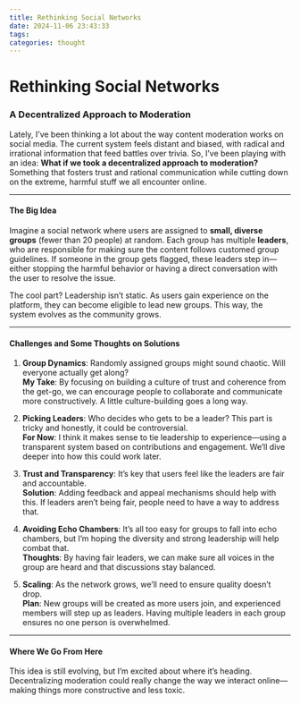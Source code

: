 ```yaml
---
title: Rethinking Social Networks
date: 2024-11-06 23:43:33
tags:
categories: thought
---
```


# Rethinking Social Networks

### A Decentralized Approach to Moderation

Lately, I’ve been thinking a lot about the way content moderation works on social media. The current system feels distant and biased, with radical and irrational information that feed battles over trivia. So, I’ve been playing with an idea: **What if we took a decentralized approach to moderation?** Something that fosters trust and rational communication while cutting down on the extreme, harmful stuff we all encounter online.

---

#### **The Big Idea**
Imagine a social network where users are assigned to **small, diverse groups** (fewer than 20 people) at random. Each group has multiple **leaders**, who are responsible for making sure the content follows customed group guidelines. If someone in the group gets flagged, these leaders step in—either stopping the harmful behavior or having a direct conversation with the user to resolve the issue.

The cool part? Leadership isn’t static. As users gain experience on the platform, they can become eligible to lead new groups. This way, the system evolves as the community grows.

---

#### **Challenges and Some Thoughts on Solutions**
1. **Group Dynamics**: Randomly assigned groups might sound chaotic. Will everyone actually get along?  
   **My Take**: By focusing on building a culture of trust and coherence from the get-go, we can encourage people to collaborate and communicate more constructively. A little culture-building goes a long way.

2. **Picking Leaders**: Who decides who gets to be a leader? This part is tricky and honestly, it could be controversial.  
   **For Now**: I think it makes sense to tie leadership to experience—using a transparent system based on contributions and engagement. We’ll dive deeper into how this could work later.

3. **Trust and Transparency**: It’s key that users feel like the leaders are fair and accountable.  
   **Solution**: Adding feedback and appeal mechanisms should help with this. If leaders aren’t being fair, people need to have a way to address that.

4. **Avoiding Echo Chambers**: It’s all too easy for groups to fall into echo chambers, but I’m hoping the diversity and strong leadership will help combat that.  
   **Thoughts**: By having fair leaders, we can make sure all voices in the group are heard and that discussions stay balanced.

5. **Scaling**: As the network grows, we’ll need to ensure quality doesn’t drop.  
   **Plan**: New groups will be created as more users join, and experienced members will step up as leaders. Having multiple leaders in each group ensures no one person is overwhelmed.

---

#### **Where We Go From Here**
This idea is still evolving, but I’m excited about where it’s heading. Decentralizing moderation could really change the way we interact online—making things more constructive and less toxic. 
